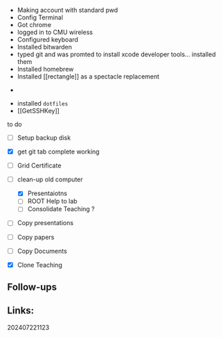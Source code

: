 
-  Making account with standard pwd
- Config Terminal 
- Got chrome
- logged in to CMU wireless
- Configured keyboard
- Installed bitwarden
- typed git and was promted to install xcode developer tools... installed them
- Installed homebrew
- Installed [[rectangle]] as a spectacle replacement 
- ```brew install emacs
- installed ```dotfiles```
- [[GetSSHKey]]



to do
- [ ] Setup backup disk
- [x]  get git tab complete working
- [ ] Grid Certificate
- [ ]  clean-up old computer
	- [x] Presentaiotns 
	- [ ] ROOT Help to lab
	- [ ] Consolidate Teaching ?
- [ ] Copy presentations
- [ ] Copy papers
- [ ] Copy Documents
- [x] Clone Teaching





## Follow-ups


## Links: 



202407221123
